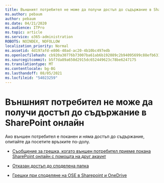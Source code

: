 ```yaml
---
title: Външният потребител не може да получи достъп до съдържание в SharePoint онлайн
ms.author: pebaum
author: pebaum
ms.date: 04/21/2020
ms.audience: ITPro
ms.topic: article
ms.service: o365-administration
ROBOTS: NOINDEX, NOFOLLOW
localization_priority: Normal
ms.assetid: 4d197afd-e806-40ad-ac20-4b10bc497edb
ms.openlocfilehash: cb920a30776b73007ba61ab6b192089c2b94095699c88efb6316781ff00ed016
ms.sourcegitcommit: b5f7da89a650d2915dc652449623c78be6247175
ms.translationtype: MT
ms.contentlocale: bg-BG
ms.lasthandoff: 08/05/2021
ms.locfileid: "54023259"
---
```

# <a name="external-user-is-unable-to-access-content-in-sharepoint-online"></a>Външният потребител не може да получи достъп до съдържание в SharePoint онлайн

Ако външен потребител е поканен и няма достъп до съдържание, опитайте да посетите връзките по-долу.

- [Съобщение за грешка, когато външен потребител приеме покана SharePoint онлайн с помощта на друг акаунт](https://docs.microsoft.com/sharepoint/support/sharing-and-permissions/error-when-external-user-accepts-an-invitation-by-using-another-account)

- [Отказан достъп до споделена папка](https://docs.microsoft.com/sharepoint/support/sharing-and-permissions/cannot-access-shared-folder)

- [Грешки при споделяне на OSE в Sharepoint и OneDrive](https://docs.microsoft.com/sharepoint/sharepoint-onedrive-error-message)

